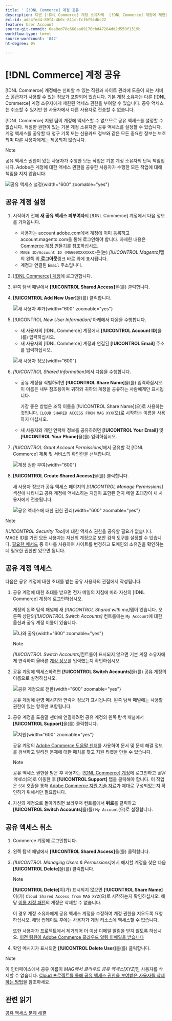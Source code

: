 ```yaml
---
title: ' [!DNL Commerce] 계정 공유'
description: 다른 [!DNL Commerce] 계정 소유자의  [!DNL Commerce] 계정에 제한된 액세스 권한을 부여하는 방법을 알아보세요.
exl-id: adc4fed4-89f4-4b0c-811c-fcf6f94dbc22
feature: User Account
source-git-commit: 6aa0ed78e668aa09170cbd47284dd2d559f1319b
workflow-type: tm+mt
source-wordcount: '842'
ht-degree: 0%

---
```


# [!DNL Commerce] 계정 공유

[!DNL Commerce] 계정에는 신뢰할 수 있는 직원과 사이트 관리에 도움이 되는 서비스 공급자가 사용할 수 있는 정보가 포함되어 있습니다. 기본 계정 소유자는 다른 [!DNL Commerce] 계정 소유자에게 제한된 액세스 권한을 부여할 수 있습니다. 공유 액세스는 취소할 수 있지만 한 사용자에서 다른 사용자로 전송할 수 없습니다.

[!DNL Commerce] 지원 팀이 계정에 액세스할 수 없으므로 공유 액세스를 설정할 수 없습니다. 적절한 권한이 있는 기본 계정 소유자만 공유 액세스를 설정할 수 있습니다. 계정 액세스를 공유할 때 청구 기록 또는 신용카드 정보와 같은 모든 중요한 정보는 보호되며 다른 사용자에게는 제공되지 않습니다.

>[!NOTE]
>
>공유 액세스 권한이 있는 사용자가 수행한 모든 작업은 기본 계정 소유자의 단독 책임입니다. Adobe은 계정에 대한 액세스 권한을 공유한 사용자가 수행한 모든 작업에 대해 책임을 지지 않습니다.

![공유 액세스 설정](./assets/shared-access.png){width="600" zoomable="yes"}

## 공유 계정 설정

1. 시작하기 전에 **새 공유 액세스 피부여자**&#x200B;의 [!DNL Commerce] 계정에서 다음 정보를 가져옵니다.

   - 사용자는 account.adobe.com에서 계정에 이미 등록하고 account.magento.com을 통해 로그인해야 합니다. 자세한 내용은 [Commerce 계정 만들기](https://experienceleague.adobe.com/ko/docs/commerce-admin/start/commerce-account/commerce-account-create#create-a-commerce-account)를 참조하십시오.
   - `MAGE ID/Account ID (MAG00XXXXXXX)`은(는) _[!UICONTROL Magento]_&#x200B;탭의 왼쪽 위,**로그아웃**&#x200B;링크 바로 위에 표시됩니다.
   - 계정과 연결된 `Email` 주소입니다.

1. [[!DNL Commerce] 계정](commerce-account-create.md)에 로그인합니다.

1. 왼쪽 탐색 패널에서 **[!UICONTROL Shared Access]**&#x200B;을(를) 클릭합니다.

1. **[!UICONTROL Add New User]**&#x200B;을(를) 클릭합니다.

   ![새 사용자 추가](./assets/shared-access-add.png){width="600" zoomable="yes"}

1. [!UICONTROL _New User Information]_ 아래에서 다음을 수행합니다.

   - 새 사용자의 [!DNL Commerce] 계정에서 **[!UICONTROL Account ID]**&#x200B;을(를) 입력하십시오.
   - 새 사용자의 [!DNL Commerce] 계정과 연결된 **[!UICONTROL Email]** 주소를 입력하십시오.

   ![새 사용자 정보](./assets/shared-new-user.png){width="600"}

1. _[!UICONTROL Shared Information]_&#x200B;에서 다음을 수행합니다.

   - 공유 계정을 식별하려면 **[!UICONTROL Share Name]**&#x200B;을(를) 입력하십시오. 이 이름은 내부 참조용이며 귀하와 귀하의 계정을 공유하는 사람에게만 표시됩니다.

     가장 좋은 방법은 조직 이름을 [!UICONTROL Share Name]&#x200B;(으)로 사용하는 것입니다. `CLOUD SHARED ACCESS FROM MAG XYX`(으)로 시작하는 이름을 사용하지 마십시오.
   - 새 사용자와 개인 연락처 정보를 공유하려면 **[!UICONTROL Your Email]** 및 **[!UICONTROL Your Phone]**&#x200B;을(를) 입력하십시오.

1. _[!UICONTROL Grant Account Permissions]_&#x200B;에서 공유할 각 [!DNL Commerce] 제품 및 서비스의 확인란을 선택합니다.

   ![계정 권한 부여](./assets/shared-permissions.png){width="600"}

1. **[!UICONTROL Create Shared Access]**&#x200B;을(를) 클릭합니다.

   새 사용자 정보가 공유 액세스 페이지의 _[!UICONTROL Manage Permissions]_&#x200B;섹션에 나타나고 공유 계정에 액세스하는 지침이 포함된 전자 메일 초대장이 새 사용자에게 전송됩니다.

   ![공유 액세스에 대한 권한 관리](./assets/shared-manage-permissions.png){width="600" zoomable="yes"}

>[!NOTE]
>
>_[!UICONTROL Security Tool]_&#x200B;에 대한 액세스 권한을 공유할 필요가 없습니다. MAGE ID를 가진 모든 사용자는 자신의 계정으로 보안 검색 도구를 설정할 수 있습니다. [필요한 메서드](https://experienceleague.adobe.com/ko/docs/commerce-admin/systems/security/security-scan) 중 하나를 사용하여 사이트를 변경하고 도메인의 소유권을 확인하는 데 필요한 권한만 있으면 됩니다.

## 공유 계정 액세스

다음은 공유 계정에 대한 초대를 받는 공유 사용자의 관점에서 작성됩니다.

1. 공유 계정에 대한 초대를 받으면 전자 메일의 지침에 따라 자신의 [!DNL Commerce] 계정에 로그인하십시오.

   계정의 왼쪽 탐색 패널에 새 _[!UICONTROL Shared with me]_&#x200B;탭이 있습니다. 오른쪽 상단의&#x200B;_[!UICONTROL Switch Accounts]_ 컨트롤에는 `My Account`에 대한 옵션과 공유 계정 이름이 있습니다.

   ![나와 공유](./assets/shared-with-me.png){width="600" zoomable="yes"}

   >[!NOTE]
   >
   >   _[!UICONTROL Switch Accounts]_&#x200B;컨트롤이 표시되지 않으면 기본 계정 소유자에게 연락하여 올바른 [계정 정보](#set-up-a-shared-account)를 입력했는지 확인하십시오.


1. 공유 계정에 액세스하려면 **[!UICONTROL Switch Accounts]**&#x200B;을(를) 공유 계정의 이름으로 설정하십시오.

   ![공유 계정으로 전환](./assets/shared-switch.png){width="600" zoomable="yes"}

   공유 계정에 환영 메시지와 연락처 정보가 표시됩니다. 왼쪽 탐색 패널에는 사용할 권한이 있는 항목만 포함됩니다.

1. 공유 계정을 도움말 센터에 연결하려면 공유 계정의 왼쪽 탐색 패널에서 **[!UICONTROL Support]**&#x200B;을(를) 클릭합니다.

   ![지원](./assets/shared-support.png){width="600" zoomable="yes"}

   공유 계정의 [Adobe Commerce 도움말 센터](https://experienceleague.adobe.com/ko/docs/commerce-knowledge-base/kb/overview)를 사용하여 문서 및 문제 해결 정보를 검색하고 알려진 문제에 대한 패치를 찾고 지원 티켓을 만들 수 있습니다.

   >[!NOTE]
   >
   >공유 액세스 권한을 받은 후 사용자는 [[!DNL Commerce] 계정](https://account.magento.com/customer/account/login)에 로그인하고 _공유 액세스_(으)로 이동한 후 **[!UICONTROL Support]** 탭을 클릭해야 합니다. 이 작업은 `SSO` 호출을 통해 [Adobe Commerce 지원 기술 자료](https://experienceleague.adobe.com/ko/docs/commerce-knowledge-base/kb/overview)가 제대로 구성되었는지 확인하기 위해서만 필요합니다.

1. 자신의 계정으로 돌아가려면 브라우저 컨트롤에서 **뒤로**&#x200B;를 클릭하고 **[!UICONTROL Switch Accounts]**&#x200B;을(를) `My Account`(으)로 설정합니다.

## 공유 액세스 취소

1. Commerce 계정에 로그인합니다.

1. 왼쪽 탐색 패널에서 **[!UICONTROL Shared Access]**&#x200B;을(를) 클릭합니다.

1. _[!UICONTROL Managing Users & Permissions]_&#x200B;에서 해지할 계정을 찾은 다음&#x200B;**[!UICONTROL Delete]**&#x200B;을(를) 클릭합니다.

   >[!NOTE]
   >
   > **[!UICONTROL Delete]**&#x200B;이(가) 표시되지 않으면 **[!UICONTROL Share Name]**&#x200B;이(가) `Cloud Shared Access from MAG XYZ`(으)로 시작하는지 확인하십시오. 해당 [이름 지정 패턴](https://experienceleague.adobe.com/ko/docs/commerce-knowledge-base/kb/help-center-guide/magento-help-center-user-guide#remove-cloud-shared-access-users)의 계정은 삭제할 수 없습니다.
   > 
   > 이 경우 계정 소유자에게 공유 액세스 계정을 수정하여 계정 권한을 지우도록 요청하십시오. 해당 업데이트 후에는 사용자가 계정 리소스에 액세스할 수 없습니다.
   >
   > 또한 사용자가 프로젝트에서 제거되어 더 이상 이메일 알림을 받지 않도록 하십시오. [이전 팀원이 Adobe Commerce 클라우드 알림 이메일을 받습니다](https://experienceleague.adobe.com/ko/docs/commerce-knowledge-base/kb/troubleshooting/miscellaneous/former-teammembers-receive-cloud-notification-emails)


1. 확인 메시지가 표시되면 **[!UICONTROL Delete User]**&#x200B;을(를) 클릭합니다.

>[!NOTE]
>
>이 인터페이스에서 공유 이름이 _MAG에서 클라우드 공유 액세스[XYZ]_&#x200B;인 사용자를 삭제할 수 없습니다. [Cloud 프로젝트를 통해 공유 액세스 권한을 부여받은 사용자를 삭제하는 방법](https://experienceleague.adobe.com/ko/docs/commerce-knowledge-base/kb/troubleshooting/miscellaneous/shared-access-troubleshooting)을 참조하세요.

## 관련 읽기

[공유 액세스 문제 해결](https://experienceleague.adobe.com/ko/docs/commerce-knowledge-base/kb/troubleshooting/miscellaneous/shared-access-troubleshooting)
